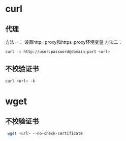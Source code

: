 # curl

## 代理
方法一： 设置http_
proxy和https_proxy环境变量
方法二： 
``` bash
curl -x http://user:password@domain:port <url>
```

## 不校验证书
``` bash
curl <url> -k
```


# wget

## 不校验证书
```bash
 wget <url> --no-check-certificate
 ```


